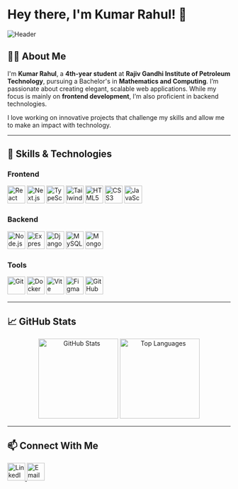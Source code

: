 # Hey there, I'm Kumar Rahul! 👋

![Header](https://user-images.githubusercontent.com/your-image-link-here)

## 👨‍💻 About Me

I'm **Kumar Rahul**, a **4th-year student** at **Rajiv Gandhi Institute of Petroleum Technology**, pursuing a Bachelor's in **Mathematics and Computing**. I’m passionate about creating elegant, scalable web applications. While my focus is mainly on **frontend development**, I’m also proficient in backend technologies.

I love working on innovative projects that challenge my skills and allow me to make an impact with technology. 

---

## 🚀 Skills & Technologies

### Frontend
<p align="left">
  <img src="https://img.icons8.com/color/48/000000/react-native.png" alt="React" height="40"/>
  <img src="https://img.icons8.com/ios-filled/50/000000/nextjs.png" alt="Next.js" height="40"/>
  <img src="https://img.icons8.com/color/48/000000/typescript.png" alt="TypeScript" height="40"/>
  <img src="https://img.icons8.com/color/48/000000/tailwindcss.png" alt="Tailwind CSS" height="40"/>
  <img src="https://img.icons8.com/color/48/000000/html-5--v1.png" alt="HTML5" height="40"/>
  <img src="https://img.icons8.com/color/48/000000/css3.png" alt="CSS3" height="40"/>
  <img src="https://img.icons8.com/color/48/000000/javascript.png" alt="JavaScript" height="40"/>
</p>

### Backend
<p align="left">
  <img src="https://img.icons8.com/color/48/000000/nodejs.png" alt="Node.js" height="40"/>
  <img src="https://img.icons8.com/color/48/000000/express.png" alt="Express.js" height="40"/>
  <img src="https://img.icons8.com/color/48/000000/django.png" alt="Django" height="40"/>
  <img src="https://img.icons8.com/color/48/000000/mysql-logo.png" alt="MySQL" height="40"/>
  <img src="https://img.icons8.com/color/48/000000/mongodb.png" alt="MongoDB" height="40"/>
</p>

### Tools
<p align="left">
  <img src="https://img.icons8.com/color/48/000000/git.png" alt="Git" height="40"/>
  <img src="https://img.icons8.com/color/48/000000/docker.png" alt="Docker" height="40"/>
  <img src="https://img.icons8.com/color/48/000000/vite.png" alt="Vite" height="40"/>
  <img src="https://img.icons8.com/color/48/000000/figma.png" alt="Figma" height="40"/>
  <img src="https://img.icons8.com/color/48/000000/github.png" alt="GitHub" height="40"/>
</p>

---

## 📈 GitHub Stats
<p align="center">
  <img src="https://github-readme-stats.vercel.app/api?username=your-username&show_icons=true&theme=radical" alt="GitHub Stats" height="180"/>
  <img src="https://github-readme-stats.vercel.app/api/top-langs/?username=your-username&layout=compact&theme=radical" alt="Top Languages" height="180"/>
</p>

---

## 📫 Connect With Me
<p align="left">
  <a href="https://www.linkedin.com/in/your-linkedin-url/" target="_blank">
    <img src="https://img.icons8.com/color/48/000000/linkedin.png" alt="LinkedIn" height="40"/>
  </a>
  <a href="mailto:your-email@example.com">
    <img src="https://img.icons8.com/color/48/000000/gmail.png" alt="Email" height="40"/>
  </a>
</p>
